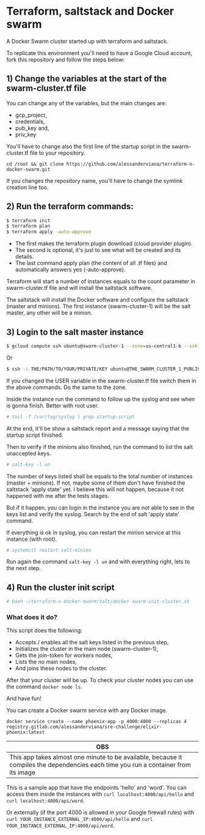 # Terraform, saltstack and Docker swarm
A Docker Swarm cluster started up with terraform and saltstack.

To replicate this environment you'll need to have a Google Cloud account,
fork this repository and follow the steps below:

 ## 1) Change the variables at the start of the swarm-cluster.tf file

 You can change any of the variables, but the main changes are:

 - gcp_project,
 - credentials,
 - pub_key and,
 - priv_key

 You'll have to change also the first line of the startup script in the
 swarm-cluster.tf file to your repository.

 ```
 cd /root && git clone https://github.com/alessanderviana/terraform-n-docker-swarm.git
 ```
 If you changes the repository name, you'll have to change the symlink creation
 line too.

 ## 2) Run the terraform commands:

 ```bash
 $ terraform init
 $ terraform plan
 $ terraform apply -auto-approve
 ```

 - The first makes the terraform plugin download (cloud provider plugin).
 - The second is optional, it's just to see what will be created and its details.
 - The last command apply plan (the content of all .tf files) and automatically
 answers yes (-auto-approve).

 Terraform will start a number of instances equals to the count parameter in
 swarm-cluster.tf file and will install the saltstack software.

 The saltstack will install the Docker software and configure the saltstack
 (master and minions).
 The first instance (swarm-cluster-1) will be the salt master, any other will
 be a minion.

 ## 3) Login to the salt master instance

 ```bash
 $ gcloud compute ssh ubuntu@swarm-cluster-1 --zone=us-central1-b --ssh-key-file=THE/PATH/TO/YOUR/PRIVATE/KEY
 ```
 Or

 ```bash
 $ ssh -i THE/PATH/TO/YOUR/PRIVATE/KEY ubuntu@THE_SWARM_CLUSTER_1_PUBLIC_IP
 ```

 If you changed the USER variable in the swarm-cluster.tf file switch them in
 the above commands.
 Do the same to the zone.

 Inside the instance run the command to follow up the syslog and see when is
 gonna finish. Better with root user.

 ```bash
 # tail -f /var/log/syslog | grep startup-script
 ```
 At the end, it'll be show a saltstack report and a message saying that the
 startup script finished.

 Then to verify if the minions also finished, run the command to list the salt
 unaccepted keys.

 ```bash
 # salt-key -l un
 ```

 The number of keys listed shall be equals to the total number of instances
 (master + minions). If not, maybe some of them don't have finished the saltstack
 'apply state' yet. I believe this will not happen, because it not happened
 with me after the tests stages.

 But if it happen, you can login in the instance you are not able to see in the
 keys list and verify the syslog. Search by the end of salt 'apply state' command.

 If everything is ok in syslog, you can restart the minion service at this
 instance (with root).

 ```bash
 # systemctl restart salt-minion
 ```

 Run again the command `salt-key -l un` and with everything right, lets to the
 next step.

 ## 4) Run the cluster init script

 ```bash
 # bash ~/terraform-n-docker-swarm/salt/docker-swarm-init-cluster.sh
 ```

 ### What does it do?

 This script does the following:

 - Accepts / enables all the salt keys listed in the previous step,
 - Initializes the cluster in the main node (swarm-cluster-1),
 - Gets the join-token for workers nodes,
 - Lists the no main nodes,
 - And joins these nodes to the cluster.

 After that your cluster will be up. To check your cluster nodes you can use
 the command `docker node ls`.

 And have fun!

 You can create a Docker swarm service with any Docker image.

 ```
 docker service create --name phoenix-app -p 4000:4000 --replicas 4 registry.gitlab.com/alessanderviana/sre-challenge/elixir-phoenix:latest
 ```

 | OBS                                                                        |
 | -------------------------------------------------------------------------- |
 | This app takes almost one minute to be available, because it compiles the dependencies each time you run a container from its image

 This is a sample app that have the endpoints 'hello' and 'word'. You can access
 them inside the instances with `curl localhost:4000/api/hello` and
 `curl localhost:4000/api/word`.

 Or externally (if the port 4000 is allowed in your Google firewall rules) with
 `curl YOUR_INSTANCE_EXTERNAL_IP:4000/api/hello` and
 `curl YOUR_INSTANCE_EXTERNAL_IP:4000/api/word`.
